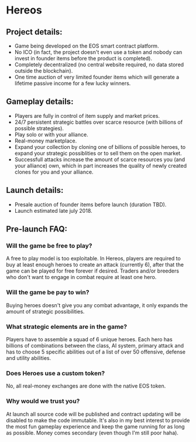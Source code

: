 # Hereos
## Project details:
- Game being developed on the EOS smart contract platform.
- No ICO (in fact, the project doesn't even use a token and nobody can invest in founder items before the product is completed).
- Completely decentralized (no central website required, no data stored outside the blockchain).
- One time auction of very limited founder items which will generate a lifetime passive income for a few lucky winners.

## Gameplay details:
- Players are fully in control of item supply and market prices.
- 24/7 persistent strategic battles over scarce resource (with billions of possible strategies).
- Play solo or with your alliance.
- Real-money marketplace.
- Expand your collection by cloning one of billions of possible heroes, to expand your strategic possiblities or to sell them on the open market.
- Successfull attacks increase the amount of scarce resources you (and your alliance) own, which in part increases the quality of newly created clones for you and your alliance.

## Launch details:
- Presale auction of founder items before launch (duration TBD).
- Launch estimated late july 2018.

## Pre-launch FAQ:
### Will the game be free to play?
A free to play model is too exploitable. In Hereos, players are required to buy at least enough heroes to create an attack (currently 6), after that the game can be played for free forever if desired. Traders and/or breeders who don't want to engage in combat require at least one hero.

### Will the game be pay to win?
Buying heroes doesn't give you any combat advantage, it only expands the amount of strategic possibilities.

### What strategic elements are in the game?
Players have to assemble a squad of 6 unique heroes. Each hero has billions of combinations between the class, AI system, primary attack and has to choose 5 specific abilities out of a list of over 50 offensive, defense and utility abilities.

### Does Heroes use a custom token?
No, all real-money exchanges are done with the native EOS token.

### Why would we trust you?
At launch all source code will be published and contract updating will be disabled to make the code immutable. It's also in my best interest to provide the most fun gameplay experience and keep the game running for as long as possible. Money comes secondary (even though I'm still poor haha).
